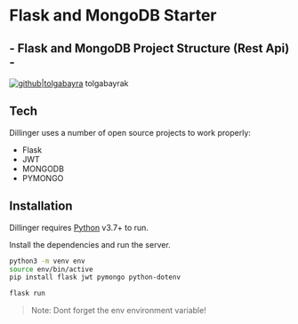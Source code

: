 # Flask and MongoDB Starter
## - Flask and MongoDB Project Structure (Rest Api) -
[![github|tolgabayra](https://cdn-icons-png.flaticon.com/32/25/25231.png)](https://github.com/tolgabayra/Flask_MongoDB_Starter) tolgabayrak

## Tech

Dillinger uses a number of open source projects to work properly:

- Flask
- JWT
- MONGODB
- PYMONGO



## Installation

Dillinger requires [Python](https://python.org/) v3.7+ to run.

Install the dependencies and run the server.

```sh
python3 -m venv env
source env/bin/active
pip install flask jwt pymongo python-dotenv

flask run
```



> Note: Dont forget the env environment variable!
